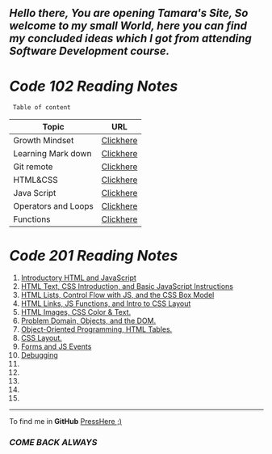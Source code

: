 ## _Hello there, You are opening Tamara's Site, So welcome to my small World, here you can find my concluded ideas which I got from attending Software Development course._ 

#  ***Code 102 Reading Notes***

     Table of content
Topic        | URL
------------ | -------------
Growth Mindset | [Clickhere](./README) 
Learning Mark down  | [Clickhere](./markdown)
Git remote | [Clickhere](./Git-remote)
HTML&CSS | [Clickhere](./class-03)
Java Script |  [Clickhere](./class-04)
 Operators and Loops | [Clickhere](./class-05)  
 Functions | [Clickhere](./class-06)  

#  ***Code 201 Reading Notes***

1.  [Introductory HTML and JavaScript](./Code201-class-01)
1. [HTML Text, CSS Introduction, and Basic JavaScript Instructions](./Code201-class-02)
1. [HTML Lists, Control Flow with JS, and the CSS Box Model](./code201/class-03)
1. [HTML Links, JS Functions, and Intro to CSS Layout](./code201/class-04)
1. [HTML Images, CSS Color  & Text.](./code201/class-05)
1. [Problem Domain, Objects, and the DOM.](./code201/class-06)
1. [Object-Oriented Programming, HTML Tables.](./code201/class-07)
1.  [CSS Layout.](./code201/class-08)
1. [Forms and JS Events](./code201/class-09)
1. [Debugging](./code201/class-10)
1. 
1. 
1. 
1. 
1. 


***


To find me in **GitHub** [PressHere ;)](https://github.com/Tamaraalrashed)

### _COME BACK ALWAYS_

